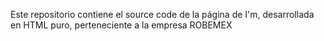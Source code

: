 Este repositorio contiene el source code de la página de I'm, desarrollada en HTML puro, perteneciente a la empresa ROBEMEX
